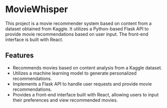 # MovieWhisper

This project is a movie recommender system based on content from a dataset obtained from Kaggle. It utilizes a Python-based Flask API to provide movie recommendations based on user input. The front-end interface is built with React.

## Features

- Recommends movies based on content analysis from a Kaggle dataset.
- Utilizes a machine learning model to generate personalized recommendations.
- Implements a Flask API to handle user requests and provide movie recommendations.
- Provides a front-end interface built with React, allowing users to input their preferences and view recommended movies.